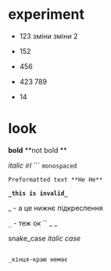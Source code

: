 # experiment

- 123 зміни зміни 2
- 152

- 456
- 423 789
- 14

# look
**bold** **not bold **

_italic_ _irl_ ```
`monospaced`
```
Preformatted text **He He**
```

**`_this is invalid_`**

_ - а це нижнє підкреслення

`_` - теж ок `` _ _

snake_case
_italic case_


```

_кінця-краю немає
